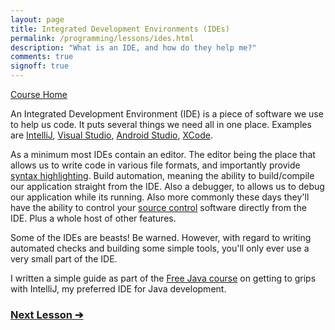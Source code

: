 ```yaml
---
layout: page
title: Integrated Development Environments (IDEs)
permalink: /programming/lessons/ides.html
description: "What is an IDE, and how do they help me?"
comments: true
signoff: true
---
```

[Course Home](../course)

An Integrated Development Environment (IDE) is a piece of software we use to help us code. It puts several things we need all in one place. Examples are [IntelliJ](https://www.jetbrains.com/idea/), [Visual Studio](https://www.visualstudio.com/), [Android Studio](https://developer.android.com/studio/index.html), [XCode](https://developer.apple.com/xcode/).

As a minimum most IDEs contain an editor. The editor being the place that allows us to write code in various file formats, and importantly provide [syntax highlighting](../lessons/syntax). Build automation, meaning the ability to build/compile our application straight from the IDE. Also a debugger, to allows us to debug our application while its running. Also more commonly these days they'll have the ability to control your [source control](../lessonsversioncontrol) software directly from the IDE. Plus a whole host of other features.

Some of the IDEs are beasts! Be warned. However, with regard to writing automated checks and building some simple tools, you'll only ever use a very small part of the IDE.

I written a simple guide as part of the [Free Java course](/java/course) on getting to grips with IntelliJ, my preferred IDE for Java development. 

### [Next Lesson &#10132;](../lessons/syntax)